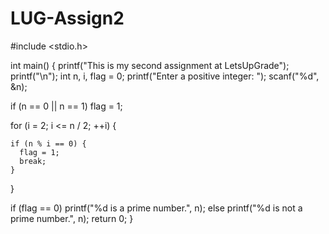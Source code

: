 # LUG-Assign2

#include <stdio.h>

int main() 
{
  printf("This is my second assignment at LetsUpGrade");
  printf("\n");
  int n, i, flag = 0;
printf("Enter a positive integer: ");
  scanf("%d", &n);

  
  if (n == 0 || n == 1)
    flag = 1;

  for (i = 2; i <= n / 2; ++i) {

    
    if (n % i == 0) {
      flag = 1;
      break;
    }
  }

 
  if (flag == 0)
    printf("%d is a prime number.", n);
  else
    printf("%d is not a prime number.", n);
return 0;
}
